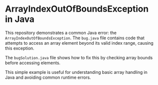 # ArrayIndexOutOfBoundsException in Java

This repository demonstrates a common Java error: the `ArrayIndexOutOfBoundsException`.  The `bug.java` file contains code that attempts to access an array element beyond its valid index range, causing this exception.

The `bugSolution.java` file shows how to fix this by checking array bounds before accessing elements.

This simple example is useful for understanding basic array handling in Java and avoiding common runtime errors.